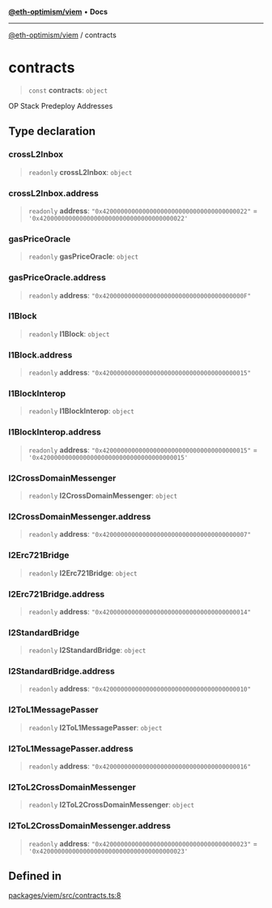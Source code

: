 [**@eth-optimism/viem**](../README.md) • **Docs**

***

[@eth-optimism/viem](../README.md) / contracts

# contracts

> `const` **contracts**: `object`

OP Stack Predeploy Addresses

## Type declaration

### crossL2Inbox

> `readonly` **crossL2Inbox**: `object`

### crossL2Inbox.address

> `readonly` **address**: `"0x4200000000000000000000000000000000000022"` = `'0x4200000000000000000000000000000000000022'`

### gasPriceOracle

> `readonly` **gasPriceOracle**: `object`

### gasPriceOracle.address

> `readonly` **address**: `"0x420000000000000000000000000000000000000F"`

### l1Block

> `readonly` **l1Block**: `object`

### l1Block.address

> `readonly` **address**: `"0x4200000000000000000000000000000000000015"`

### l1BlockInterop

> `readonly` **l1BlockInterop**: `object`

### l1BlockInterop.address

> `readonly` **address**: `"0x4200000000000000000000000000000000000015"` = `'0x4200000000000000000000000000000000000015'`

### l2CrossDomainMessenger

> `readonly` **l2CrossDomainMessenger**: `object`

### l2CrossDomainMessenger.address

> `readonly` **address**: `"0x4200000000000000000000000000000000000007"`

### l2Erc721Bridge

> `readonly` **l2Erc721Bridge**: `object`

### l2Erc721Bridge.address

> `readonly` **address**: `"0x4200000000000000000000000000000000000014"`

### l2StandardBridge

> `readonly` **l2StandardBridge**: `object`

### l2StandardBridge.address

> `readonly` **address**: `"0x4200000000000000000000000000000000000010"`

### l2ToL1MessagePasser

> `readonly` **l2ToL1MessagePasser**: `object`

### l2ToL1MessagePasser.address

> `readonly` **address**: `"0x4200000000000000000000000000000000000016"`

### l2ToL2CrossDomainMessenger

> `readonly` **l2ToL2CrossDomainMessenger**: `object`

### l2ToL2CrossDomainMessenger.address

> `readonly` **address**: `"0x4200000000000000000000000000000000000023"` = `'0x4200000000000000000000000000000000000023'`

## Defined in

[packages/viem/src/contracts.ts:8](https://github.com/ethereum-optimism/ecosystem/blob/c1e85d9590ff961efd71aa28bb561bf44dbc4c2d/packages/viem/src/contracts.ts#L8)
